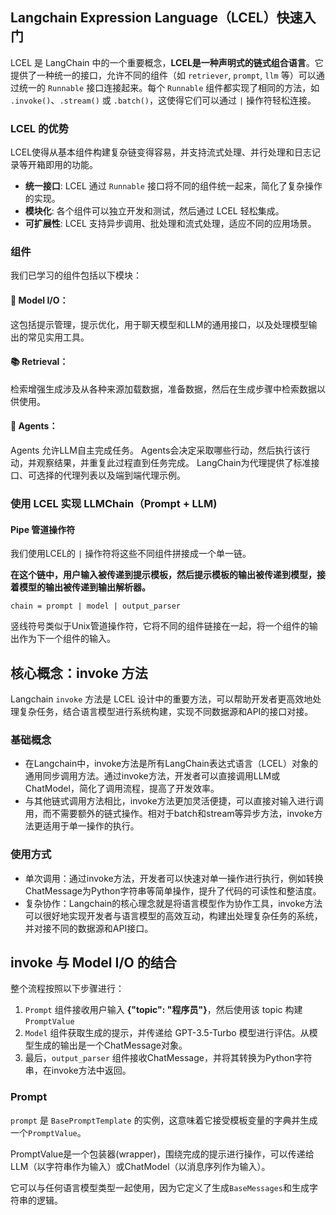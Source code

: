 ## Langchain Expression Language（LCEL）快速入门

LCEL 是 LangChain 中的一个重要概念，**LCEL是一种声明式的链式组合语言**。它提供了一种统一的接口，允许不同的组件（如 `retriever`, `prompt`, `llm` 等）可以通过统一的 `Runnable` 接口连接起来。每个 `Runnable` 组件都实现了相同的方法，如 `.invoke()`、`.stream()` 或 `.batch()`，这使得它们可以通过 `|` 操作符轻松连接。

### LCEL 的优势

LCEL使得从基本组件构建复杂链变得容易，并支持流式处理、并行处理和日志记录等开箱即用的功能。

* **统一接口**: LCEL 通过 `Runnable` 接口将不同的组件统一起来，简化了复杂操作的实现。
* **模块化**: 各个组件可以独立开发和测试，然后通过 LCEL 轻松集成。
* **可扩展性**: LCEL 支持异步调用、批处理和流式处理，适应不同的应用场景。

### 组件

我们已学习的组件包括以下模块：

#### 📃 Model I/O：

这包括提示管理，提示优化，用于聊天模型和LLM的通用接口，以及处理模型输出的常见实用工具。

#### 📚 Retrieval：

检索增强生成涉及从各种来源加载数据，准备数据，然后在生成步骤中检索数据以供使用。

#### 🤖 Agents：

Agents 允许LLM自主完成任务。 Agents会决定采取哪些行动，然后执行该行动，并观察结果，并重复此过程直到任务完成。 LangChain为代理提供了标准接口、可选择的代理列表以及端到端代理示例。

### 使用 LCEL 实现 LLMChain（Prompt + LLM)

#### Pipe 管道操作符

我们使用LCEL的 `|` 操作符将这些不同组件拼接成一个单一链。

**在这个链中，用户输入被传递到提示模板，然后提示模板的输出被传递到模型，接着模型的输出被传递到输出解析器。**

```
chain = prompt | model | output_parser
```

竖线符号类似于Unix管道操作符，它将不同的组件链接在一起，将一个组件的输出作为下一个组件的输入。



## 核心概念：invoke 方法

Langchain `invoke` 方法是 LCEL 设计中的重要方法，可以帮助开发者更高效地处理复杂任务，结合语言模型进行系统构建，实现不同数据源和API的接口对接。

### 基础概念

* 在Langchain中，invoke方法是所有LangChain表达式语言（LCEL）对象的通用同步调用方法。通过invoke方法，开发者可以直接调用LLM或ChatModel，简化了调用流程，提高了开发效率。
* 与其他链式调用方法相比，invoke方法更加灵活便捷，可以直接对输入进行调用，而不需要额外的链式操作。相对于batch和stream等异步方法，invoke方法更适用于单一操作的执行。

### 使用方式

* 单次调用：通过invoke方法，开发者可以快速对单一操作进行执行，例如转换ChatMessage为Python字符串等简单操作，提升了代码的可读性和整洁度。
* 复杂协作：Langchain的核心理念就是将语言模型作为协作工具，invoke方法可以很好地实现开发者与语言模型的高效互动，构建出处理复杂任务的系统，并对接不同的数据源和API接口。


## invoke 与 Model I/O 的结合

整个流程按照以下步骤进行：

1. `Prompt` 组件接收用户输入 **{"topic": "程序员"}**，然后使用该 topic 构建 `PromptValue`
2. `Model` 组件获取生成的提示，并传递给 GPT-3.5-Turbo 模型进行评估。从模型生成的输出是一个ChatMessage对象。
3. 最后，`output_parser` 组件接收ChatMessage，并将其转换为Python字符串，在invoke方法中返回。

### Prompt

`prompt` 是 `BasePromptTemplate` 的实例，这意味着它接受模板变量的字典并生成一个`PromptValue`。

PromptValue是一个包装器(wrapper)，围绕完成的提示进行操作，可以传递给LLM（以字符串作为输入）或ChatModel（以消息序列作为输入）。

它可以与任何语言模型类型一起使用，因为它定义了生成`BaseMessages`和生成字符串的逻辑。
